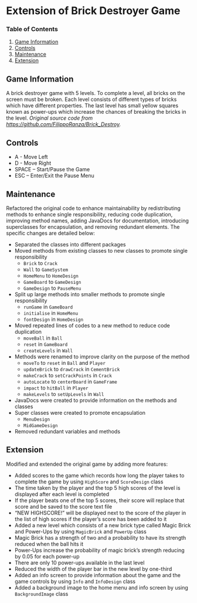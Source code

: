# Extension of Brick Destroyer Game

### Table of Contents
1. [Game Information](https://github.com/Emi-Lize/COMP2042_CW_hcyla2#game-information)
2. [Controls](https://github.com/Emi-Lize/COMP2042_CW_hcyla2#controls)
3. [Maintenance](https://github.com/Emi-Lize/COMP2042_CW_hcyla2#maintenance)
4. [Extension](https://github.com/Emi-Lize/COMP2042_CW_hcyla2#extension)

## Game Information
A brick destroyer game with 5 levels. To complete a level, all bricks on the screen must be broken. Each level consists of different types of bricks which have different properties. The last level has small yellow squares known as power-ups which increase the chances of breaking the bricks in the level. *Original source code from https://github.com/FilippoRanza/Brick_Destroy.*

## Controls
- A - Move Left
- D - Move Right
- SPACE – Start/Pause the Game
- ESC – Enter/Exit the Pause Menu

## Maintenance
Refactored the original code to enhance maintainability by redistributing methods to enhance single responsibility, reducing code duplication, improving method names, adding JavaDocs for documentation, introducing superclasses for encapsulation, and removing redundant elements. The specific changes are detailed below:
- Separated the classes into different packages
- Moved methods from existing classes to new classes to promote single responsibility
  - `Brick` to `Crack`
  - `Wall` to `GameSystem`
  - `HomeMenu` to `HomeDesign`
  - `GameBoard` to `GameDesign`
  - `GameDesign` to `PauseMenu`
- Split up large methods into smaller methods to promote single responsibility
  - `runGame` in `GameBoard`
  - `initialise` in `HomeMenu`
  - `fontDesign` in `HomeDesign`
- Moved repeated lines of codes to a new method to reduce code duplication
  - `moveBall` in `Ball`
  - `reset` in `GameBoard`
  - `createLevels` in `Wall`
- Methods were renamed to improve clarity on the purpose of the method
  - `moveTo` to `reset` in `Ball` and `Player`
  - `updateBrick` to `drawCrack` in `CementBrick`
  - `makeCrack` to `setCrackPoints` in `Crack`
  - `autoLocate` to `centerBoard` in `GameFrame`
  - `impact` to `hitBall` in `Player`
  - `makeLevels` to `setUpLevels` in `Wall`
- JavaDocs were created to provide information on the methods and classes
- Super classes were created to promote encapsulation
  - `MenuDesign`
  - `MidGameDesign`
- Removed redundant variables and methods

## Extension
Modified and extended the original game by adding more features:
- Added scores to the game which records how long the player takes to complete the game by using `HighScore` and `ScoreDesign` class
- The time taken by the player and the top 5 high scores of the level is displayed after each level is completed
- If the player beats one of the top 5 scores, their score will replace that score and be saved to the score text file
- “NEW HIGHSCORE!” will be displayed next to the score of the player in the list of high scores if the player’s score has been added to it
- Added a new level which consists of a new brick type called Magic Brick and Power-Ups by using `MagicBrick` and `PowerUp` class
- Magic Brick has a strength of two and a probability to have its strength reduced when the ball hits it
- Power-Ups increase the probability of magic brick’s strength reducing by 0.05 for each power-up
- There are only 10 power-ups available in the last level
- Reduced the width of the player bar in the new level by one-third
- Added an info screen to provide information about the game and the game controls by using `Info` and `InfoDesign` class
- Added a background image to the home menu and info screen by using `BackgroundImage` class
